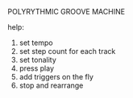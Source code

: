 POLYRYTHMIC GROOVE MACHINE



help:
1. set tempo
2. set step count for each track
3. set tonality
4. press play
5. add triggers on the fly
6. stop and rearrange
